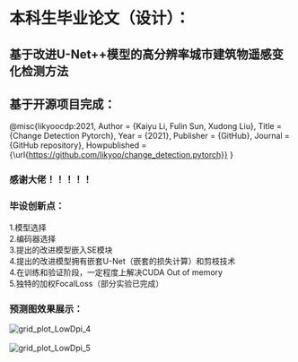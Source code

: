 # 本科生毕业论文（设计）：
## 基于改进U-Net++模型的高分辨率城市建筑物遥感变化检测方法<br>
## 基于开源项目完成：
@misc{likyoocdp:2021,
  Author = {Kaiyu Li, Fulin Sun, Xudong Liu},
  Title = {Change Detection Pytorch},
  Year = {2021},
  Publisher = {GitHub},
  Journal = {GitHub repository},
  Howpublished = {\url{https://github.com/likyoo/change_detection.pytorch}}
}
### 感谢大佬！！！！！
### 毕设创新点：
1.模型选择<br>
2.编码器选择<br>
3.提出的改进模型嵌入SE模块<br>
4.提出的改进模型拥有嵌套U-Net（嵌套的损失计算）和剪枝技术<br>
4.在训练和验证阶段，一定程度上解决CUDA Out of memory<br>
5.独特的加权FocalLoss（部分实验已完成）<br>
### 预测图效果展示：
![grid_plot_LowDpi_4](https://github.com/ZhouVactorFrank/graduation-design/assets/97760147/597d0c52-7b30-4546-b59c-cf2e05fa3c2a)<br>
<br>
![grid_plot_LowDpi_5](https://github.com/ZhouVactorFrank/graduation-design/assets/97760147/ae489033-a41d-4f00-a415-016ddc11118b)


